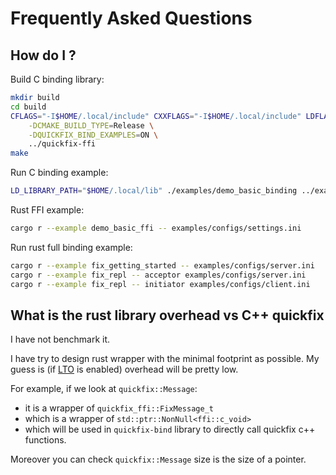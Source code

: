 # Frequently Asked Questions

## How do I ?

Build C binding library:

```sh
mkdir build
cd build
CFLAGS="-I$HOME/.local/include" CXXFLAGS="-I$HOME/.local/include" LDFLAGS="-L$HOME/.local/lib" cmake \
    -DCMAKE_BUILD_TYPE=Release \
    -DQUICKFIX_BIND_EXAMPLES=ON \
    ../quickfix-ffi
make
```

Run C binding example:

```sh
LD_LIBRARY_PATH="$HOME/.local/lib" ./examples/demo_basic_binding ../examples/configs/settings.ini
```

Rust FFI example:

```sh
cargo r --example demo_basic_ffi -- examples/configs/settings.ini
```

Run rust full binding example:

```sh
cargo r --example fix_getting_started -- examples/configs/server.ini
cargo r --example fix_repl -- acceptor examples/configs/server.ini
cargo r --example fix_repl -- initiator examples/configs/client.ini
```

## What is the rust library overhead vs C++ quickfix

I have not benchmark it.

I have try to design rust wrapper with the minimal footprint as possible.
My guess is (if [LTO](https://doc.rust-lang.org/cargo/reference/profiles.html#lto) is enabled) overhead will be pretty low.

For example, if we look at `quickfix::Message`:

- it is a wrapper of `quickfix_ffi::FixMessage_t`
- which is a wrapper of `std::ptr::NonNull<ffi::c_void>`
- which will be used in `quickfix-bind` library to directly call quickfix c++ functions.

Moreover you can check `quickfix::Message` size is the size of a pointer.

